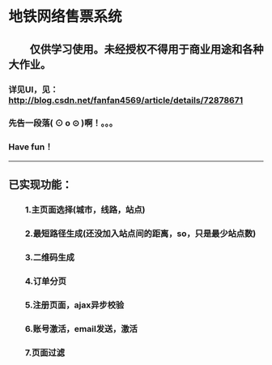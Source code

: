 # 地铁网络售票系统<br>
## 　　**仅供学习使用。未经授权不得用于商业用途和各种大作业。**

### 详见UI，见：http://blog.csdn.net/fanfan4569/article/details/72878671
### 先告一段落( ⊙ o ⊙ )啊！。。。
### Have fun！
---
## 已实现功能：
### 　　1.主页面选择(城市，线路，站点)
### 　　2.最短路径生成(还没加入站点间的距离，so，只是最少站点数)
### 　　3.二维码生成
### 　　4.订单分页
### 　　5.注册页面，ajax异步校验
### 　　6.账号激活，email发送，激活
### 　　7.页面过滤

